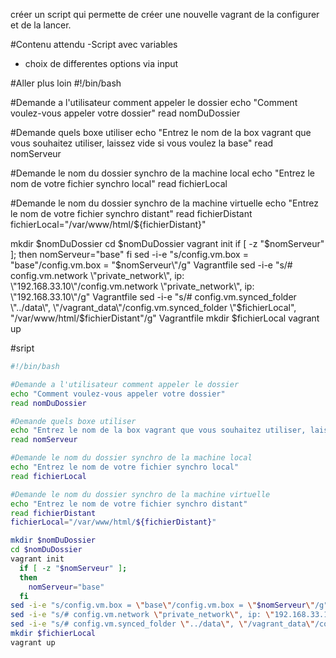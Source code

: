 créer un script qui permette de créer une nouvelle vagrant de la configurer et de la lancer.

#Contenu attendu
-Script avec variables

- choix de differentes options via input

#Aller plus loin
#!/bin/bash

#Demande a l'utilisateur comment appeler le dossier
echo "Comment voulez-vous appeler votre dossier"
read nomDuDossier

#Demande quels boxe utiliser
echo "Entrez le nom de la box vagrant que vous souhaitez utiliser, laissez vide si vous voulez la base"
read nomServeur

#Demande le nom du dossier synchro de la machine local
echo "Entrez le nom de votre fichier synchro local"
read fichierLocal

#Demande le nom du dossier synchro de la machine virtuelle
echo "Entrez le nom de votre fichier synchro distant"
read fichierDistant
fichierLocal="/var/www/html/${fichierDistant}"

mkdir $nomDuDossier
cd $nomDuDossier
vagrant init
  if [ -z "$nomServeur" ];
  then
  	nomServeur="base"
  fi
sed -i-e "s/config.vm.box = \"base\"/config.vm.box = \"$nomServeur\"/g" Vagrantfile
sed -i-e "s/# config.vm.network \"private_network\", ip: \"192.168.33.10\"/config.vm.network \"private_network\", ip: \"192.168.33.10\"/g" Vagrantfile
sed -i-e "s/# config.vm.synced_folder \"../data\", \"/vagrant_data\"/config.vm.synced_folder \"$fichierLocal\", \"/var/www/html/$fichierDistant\"/g" Vagrantfile
mkdir $fichierLocal
vagrant up


#sript
```bash
#!/bin/bash

#Demande a l'utilisateur comment appeler le dossier
echo "Comment voulez-vous appeler votre dossier"
read nomDuDossier

#Demande quels boxe utiliser
echo "Entrez le nom de la box vagrant que vous souhaitez utiliser, laissez vide si vous voulez la base"
read nomServeur

#Demande le nom du dossier synchro de la machine local
echo "Entrez le nom de votre fichier synchro local"
read fichierLocal

#Demande le nom du dossier synchro de la machine virtuelle
echo "Entrez le nom de votre fichier synchro distant"
read fichierDistant
fichierLocal="/var/www/html/${fichierDistant}"

mkdir $nomDuDossier
cd $nomDuDossier
vagrant init
  if [ -z "$nomServeur" ];
  then
  	nomServeur="base"
  fi
sed -i-e "s/config.vm.box = \"base\"/config.vm.box = \"$nomServeur\"/g" Vagrantfile
sed -i-e "s/# config.vm.network \"private_network\", ip: \"192.168.33.10\"/config.vm.network \"private_network\", ip: \"192.168.33.10\"/g" Vagrantfile
sed -i-e "s/# config.vm.synced_folder \"../data\", \"/vagrant_data\"/config.vm.synced_folder \"$fichierLocal\", \"/var/www/html/$fichierDistant\"/g" Vagrantfile
mkdir $fichierLocal
vagrant up
```
